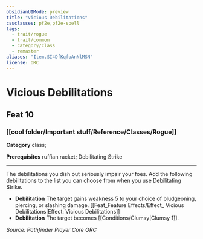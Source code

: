 ```yaml
---
obsidianUIMode: preview
title: "Vicious Debilitations"
cssclasses: pf2e,pf2e-spell
tags:
  - trait/rogue
  - trait/common
  - category/class
  - remaster
aliases: "Item.SI4DfKqfoAnNlMSN"
license: ORC
---
```

# Vicious Debilitations
## Feat 10
### [[cool folder/Important stuff/Reference/Classes/Rogue]]

**Category** class; 



**Prerequisites** ruffian racket; Debilitating Strike
* * *
The debilitations you dish out seriously impair your foes. Add the following debilitations to the list you can choose from when you use Debilitating Strike.

*   **Debilitation** The target gains weakness 5 to your choice of bludgeoning, piercing, or slashing damage. [[Feat_Feature Effects/Effect_ Vicious Debilitations|Effect: Vicious Debilitations]]
*   **Debilitation** The target becomes [[Conditions/Clumsy|Clumsy 1]].

*Source: Pathfinder Player Core*
*ORC*